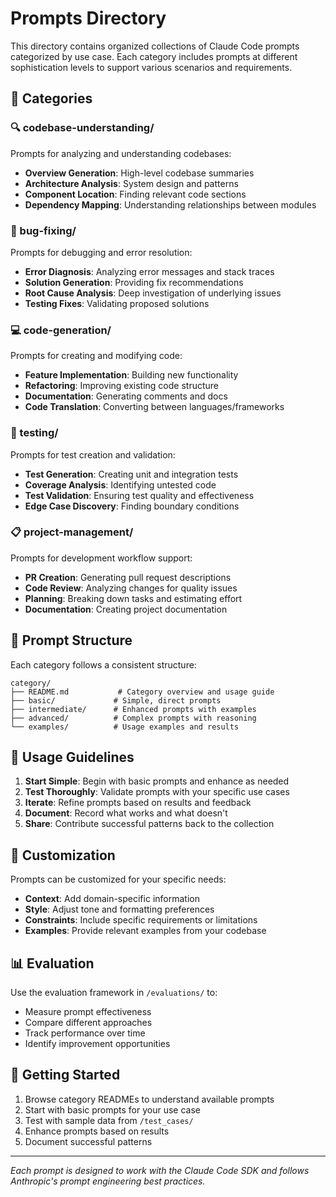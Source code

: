 # Prompts Directory

This directory contains organized collections of Claude Code prompts categorized by use case. Each category includes prompts at different sophistication levels to support various scenarios and requirements.

## 📁 Categories

### 🔍 codebase-understanding/
Prompts for analyzing and understanding codebases:
- **Overview Generation**: High-level codebase summaries
- **Architecture Analysis**: System design and patterns
- **Component Location**: Finding relevant code sections
- **Dependency Mapping**: Understanding relationships between modules

### 🐛 bug-fixing/
Prompts for debugging and error resolution:
- **Error Diagnosis**: Analyzing error messages and stack traces
- **Solution Generation**: Providing fix recommendations
- **Root Cause Analysis**: Deep investigation of underlying issues
- **Testing Fixes**: Validating proposed solutions

### 💻 code-generation/
Prompts for creating and modifying code:
- **Feature Implementation**: Building new functionality
- **Refactoring**: Improving existing code structure
- **Documentation**: Generating comments and docs
- **Code Translation**: Converting between languages/frameworks

### 🧪 testing/
Prompts for test creation and validation:
- **Test Generation**: Creating unit and integration tests
- **Coverage Analysis**: Identifying untested code
- **Test Validation**: Ensuring test quality and effectiveness
- **Edge Case Discovery**: Finding boundary conditions

### 📋 project-management/
Prompts for development workflow support:
- **PR Creation**: Generating pull request descriptions
- **Code Review**: Analyzing changes for quality issues
- **Planning**: Breaking down tasks and estimating effort
- **Documentation**: Creating project documentation

## 🎯 Prompt Structure

Each category follows a consistent structure:

```
category/
├── README.md           # Category overview and usage guide
├── basic/             # Simple, direct prompts
├── intermediate/      # Enhanced prompts with examples
├── advanced/          # Complex prompts with reasoning
└── examples/          # Usage examples and results
```

## 📝 Usage Guidelines

1. **Start Simple**: Begin with basic prompts and enhance as needed
2. **Test Thoroughly**: Validate prompts with your specific use cases
3. **Iterate**: Refine prompts based on results and feedback
4. **Document**: Record what works and what doesn't
5. **Share**: Contribute successful patterns back to the collection

## 🔧 Customization

Prompts can be customized for your specific needs:

- **Context**: Add domain-specific information
- **Style**: Adjust tone and formatting preferences
- **Constraints**: Include specific requirements or limitations
- **Examples**: Provide relevant examples from your codebase

## 📊 Evaluation

Use the evaluation framework in `/evaluations/` to:
- Measure prompt effectiveness
- Compare different approaches
- Track performance over time
- Identify improvement opportunities

## 🚀 Getting Started

1. Browse category READMEs to understand available prompts
2. Start with basic prompts for your use case
3. Test with sample data from `/test_cases/`
4. Enhance prompts based on results
5. Document successful patterns

---

*Each prompt is designed to work with the Claude Code SDK and follows Anthropic's prompt engineering best practices.*